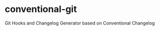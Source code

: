 conventional-git
================

Git Hooks and Changelog Generator based on Conventional Changelog
